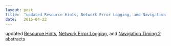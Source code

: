```yaml
---
layout: post
title:  "updated Resource Hints, Network Error Logging, and Navigation Timing 2 abstracts"
date:   2015-04-22
---
```


updated <a href="http://www.w3.org/TR/resource-hints/">Resource Hints</a>, <a href="http://www.w3.org/TR/network-error-logging/">Network Error Logging</a>, and <a href="http://www.w3.org/TR/navigation-timing-2/">Navigation Timing 2</a> abstracts

